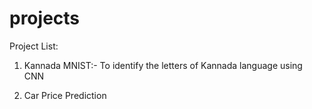 # projects

Project List:

1) Kannada MNIST:- To identify the letters of Kannada language using CNN 

2) Car Price Prediction 
      
